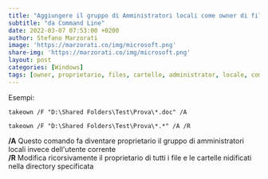 ```yaml
---
title: "Aggiungere il gruppo di Amministratori locali come owner di files e cartelle"
subtitle: "da Command Line"
date: 2022-03-07 07:53:00 +0200
author: Stefano Marzorati
image: 'https://marzorati.co/img/microsoft.png'
share-img: 'https://marzorati.co/img/microsoft.png'
layout: post
categories: [Windows]
tags: [owner, proprietario, files, cartelle, administrator, locale, commandline]
---
```

Esempi:   

	takeown /F "D:\Shared Folders\Test\Prova\*.doc" /A

	takeown /F "D:\Shared Folders\Test\Prova\*.*" /A /R

**/A** Questo comando fa diventare proprietario il gruppo di amministratori locali invece dell'utente corrente   
**/R** Modifica ricorsivamente il proprietario di tutti i file e le cartelle nidificati nella directory specificata   
